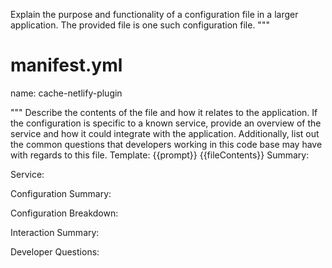 Explain the purpose and functionality of a configuration file in a larger application.
The provided file is one such configuration file.
"""
# manifest.yml

name: cache-netlify-plugin

"""
Describe the contents of the file and how it relates to the application.
If the configuration is specific to a known service, provide an overview of the service and how it could integrate with the application.
Additionally, list out the common questions that developers working in this code base may have with regards to this file.
Template:
{{prompt}}
{{fileContents}}
Summary:
<brief overview of the file and all its major components>

Service:
<describe the service that this configuration file is for>

Configuration Summary:
<describe how this config is setup relative to the default settings>

Configuration Breakdown:
<list out each config paramter and its potentail effect on the application>

Interaction Summary:
<a summary of how the configration could interact with the rest of the application>

Developer Questions:
<a list of questions Developers working with this component may have the following questions when debugging or changing this file>